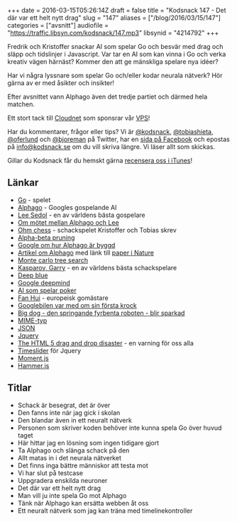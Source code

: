 +++
date = 2016-03-15T05:26:14Z
draft = false
title = "Kodsnack 147 - Det där var ett helt nytt drag"
slug = "147"
aliases = ["/blog/2016/03/15/147"]
categories = ["avsnitt"]
audiofile = "https://traffic.libsyn.com/kodsnack/147.mp3"
libsynid = "4214792"
+++

Fredrik och Kristoffer snackar AI som spelar Go och besvär med drag och släpp och tidslinjer i Javascript. Var tar en AI som kan vinna i Go och verka kreativ vägen härnäst? Kommer den att ge mänskliga spelare nya idéer?

Har vi några lyssnare som spelar Go och/eller kodar neurala nätverk? Hör gärna av er med åsikter och insikter!

Efter avsnittet vann Alphago även det tredje partiet och därmed hela matchen.

Ett stort tack till [Cloudnet](http://www.cloudnet.se) som sponsrar vår [VPS](http://en.wikipedia.org/wiki/Virtual_private_server)!

Har du kommentarer, frågor eller tips? Vi är [@kodsnack](https://www.twitter.com/kodsnack), [@tobiashieta](https://www.twitter.com/tobiashieta), [@oferlund](https://www.twitter.com/oferlund) och [@bjoreman](https://www.twitter.com/bjoreman) på Twitter, har en [sida på Facebook](https://www.facebook.com/kodsnack) och epostas på [info@kodsnack.se](mailto:info@kodsnack.se) om du vill skriva längre. Vi läser allt som skickas.

Gillar du Kodsnack får du hemskt gärna [recensera oss i iTunes](http://itunes.apple.com/se/podcast/kodsnack/id561631498?l=en)!

## Länkar ##
* [Go](https://en.wikipedia.org/wiki/Go_%28game%29) - spelet
* [Alphago](https://deepmind.com/alpha-go.html) - Googles gospelande AI
* [Lee Sedol](https://en.wikipedia.org/wiki/Lee_Sedol) - en av världens bästa gospelare
* [Om mötet mellan Alphago och Lee](https://gogameguru.com/tag/deepmind-alphago-lee-sedol/)
* [Ohm chess](https://ohminteractive.wordpress.com/ohmchesshd/) - schackspelet Kristoffer och Tobias skrev
* [Alpha-beta pruning](https://en.wikipedia.org/wiki/Alpha%E2%80%93beta_pruning)
* [Google om hur Alphago är byggd](http://googleresearch.blogspot.se/2016/01/alphago-mastering-ancient-game-of-go.html)
* [Artikel om Alphago](http://googleresearch.blogspot.se/2016/01/alphago-mastering-ancient-game-of-go.html) med länk till [paper i Nature](http://www.nature.com/nature/journal/v529/n7587/full/nature16961.html)
* [Monte carlo tree search](https://en.wikipedia.org/wiki/Monte_Carlo_tree_search)
* [Kasparov, Garry](https://en.wikipedia.org/wiki/Garry_Kasparov) - en av världens bästa schackspelare
* [Deep blue](https://en.wikipedia.org/wiki/Deep_Blue_%28chess_computer%29)
* [Google deepmind](https://deepmind.com)
* [AI som spelar poker](https://en.wikipedia.org/wiki/Computer_poker_players#Artificial_Intelligence)
* [Fan Hui](https://en.wikipedia.org/wiki/Fan_Hui) - europeisk gomästare
* [Googlebilen var med om sin första krock](http://www.wired.com/2016/02/googles-self-driving-car-may-caused-first-crash/)
* [Big dog - den springande fyrbenta roboten - blir sparkad](https://youtu.be/cNZPRsrwumQ?t=34s)
* [MIME-typ](https://en.wikipedia.org/wiki/MIME#Content-Type)
* [JSON](http://www.json.org/)
* [Jquery](https://en.wikipedia.org/wiki/JQuery)
* [The HTML 5 drag and drop disaster](http://www.quirksmode.org/blog/archives/2009/09/the_html5_drag.html) - en varning för oss alla
* [Timeslider](http://visjs.org/) för Jquery
* [Moment.js](http://momentjs.com/)
* [Hammer.js](http://hammerjs.github.io/)

## Titlar ##
* Schack är besegrat, det är över
* Den fanns inte när jag gick i skolan
* Den blandar även in ett neuralt nätverk
* Personen som skriver koden behöver inte kunna spela Go över huvud taget
* Här hittar jag en lösning som ingen tidigare gjort
* Ta Alphago och slänga schack på den
* Allt matas in i det neurala nätverket
* Det finns inga bättre människor att testa mot
* Vi har slut på testcase
* Uppgradera enskilda neuroner
* Det där var ett helt nytt drag
* Man vill ju inte spela Go mot Alphago
* Tänk när Alphago kan ersätta webben åt oss
* Ett neuralt nätverk som jag kan träna med timelinekontroller